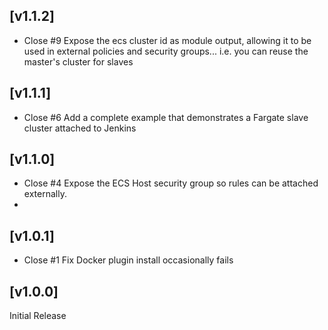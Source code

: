 ## [v1.1.2]

- Close #9  Expose the ecs cluster id as module output, allowing it to be used in external policies and security groups... i.e. you can reuse the master's cluster for slaves


## [v1.1.1]

- Close #6  Add a complete example that demonstrates a Fargate slave cluster attached to Jenkins


## [v1.1.0]

- Close #4  Expose the ECS Host security group so rules can be attached externally.
- 

## [v1.0.1]

- Close #1  Fix Docker plugin install occasionally fails


## [v1.0.0]

Initial Release
